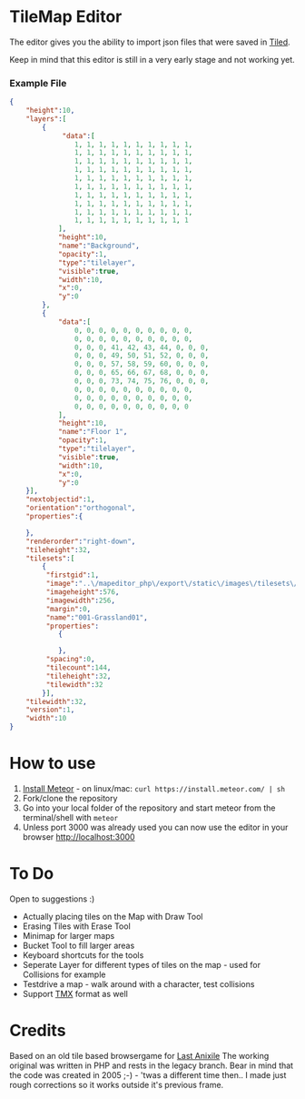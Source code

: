 # TileMap Editor

The editor gives you the ability to import json files that were saved in [Tiled](https://github.com/bjorn/tiled). 

Keep in mind that this editor is still in a very early stage and not working yet.

### Example File

```json
{ 
    "height":10,
    "layers":[
        {
             "data":[
                1, 1, 1, 1, 1, 1, 1, 1, 1, 1, 
                1, 1, 1, 1, 1, 1, 1, 1, 1, 1, 
                1, 1, 1, 1, 1, 1, 1, 1, 1, 1, 
                1, 1, 1, 1, 1, 1, 1, 1, 1, 1, 
                1, 1, 1, 1, 1, 1, 1, 1, 1, 1, 
                1, 1, 1, 1, 1, 1, 1, 1, 1, 1, 
                1, 1, 1, 1, 1, 1, 1, 1, 1, 1, 
                1, 1, 1, 1, 1, 1, 1, 1, 1, 1, 
                1, 1, 1, 1, 1, 1, 1, 1, 1, 1, 
                1, 1, 1, 1, 1, 1, 1, 1, 1, 1
            ],
            "height":10,
            "name":"Background",
            "opacity":1,
            "type":"tilelayer",
            "visible":true,
            "width":10,
            "x":0,
            "y":0
        }, 
        {
            "data":[
                0, 0, 0, 0, 0, 0, 0, 0, 0, 0, 
                0, 0, 0, 0, 0, 0, 0, 0, 0, 0, 
                0, 0, 0, 41, 42, 43, 44, 0, 0, 0, 
                0, 0, 0, 49, 50, 51, 52, 0, 0, 0, 
                0, 0, 0, 57, 58, 59, 60, 0, 0, 0, 
                0, 0, 0, 65, 66, 67, 68, 0, 0, 0, 
                0, 0, 0, 73, 74, 75, 76, 0, 0, 0, 
                0, 0, 0, 0, 0, 0, 0, 0, 0, 0, 
                0, 0, 0, 0, 0, 0, 0, 0, 0, 0, 
                0, 0, 0, 0, 0, 0, 0, 0, 0, 0
            ],
            "height":10,
            "name":"Floor 1",
            "opacity":1,
            "type":"tilelayer",
            "visible":true,
            "width":10,
            "x":0,
            "y":0
    }],
    "nextobjectid":1,
    "orientation":"orthogonal",
    "properties":{

    },
    "renderorder":"right-down",
    "tileheight":32,
    "tilesets":[
        {
         "firstgid":1,
         "image":"..\/mapeditor_php\/export\/static\/images\/tilesets\/001-Grassland01.png",
         "imageheight":576,
         "imagewidth":256,
         "margin":0,
         "name":"001-Grassland01",
         "properties":
            {

            },
         "spacing":0,
         "tilecount":144,
         "tileheight":32,
         "tilewidth":32
        }],
    "tilewidth":32,
    "version":1,
    "width":10
}
```

# How to use

1. [Install Meteor](https://www.meteor.com/install) - on linux/mac: ```curl https://install.meteor.com/ | sh```
2. Fork/clone the repository
3. Go into your local folder of the repository and start meteor from the terminal/shell with ```meteor```
4. Unless port 3000 was already used you can now use the editor in your browser [http://localhost:3000](http://localhost:3000)

# To Do

Open to suggestions :)

* Actually placing tiles on the Map with Draw Tool
* Erasing Tiles with Erase Tool
* Minimap for larger maps
* Bucket Tool to fill larger areas
* Keyboard shortcuts for the tools
* Seperate Layer for different types of tiles on the map - used for Collisions for example
* Testdrive a map - walk around with a character, test collisions
* Support [TMX](https://github.com/bjorn/tiled/wiki/TMX-Map-Format) format as well 


# Credits

Based on an old tile based browsergame for [Last Anixile](http://www.last-anixile.de)
The working original was written in PHP and rests in the legacy branch. Bear in mind that the code was created in 2005 ;-) - 'twas a different time then.. I made just rough corrections so it works outside it's previous frame.
